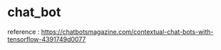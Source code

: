 # chat_bot
reference : https://chatbotsmagazine.com/contextual-chat-bots-with-tensorflow-4391749d0077
